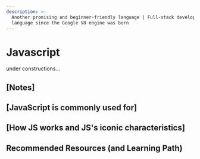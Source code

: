```yaml
---
description: >-
  Another promising and beginner-friendly language | Full-stack development
  language since the Google V8 engine was born
---
```


# Javascript

under constructions...



## \[Notes\]

## \[JavaScript is commonly used for\]

## \[How JS works and JS's iconic characteristics\]

## Recommended Resources \(and Learning Path\)







